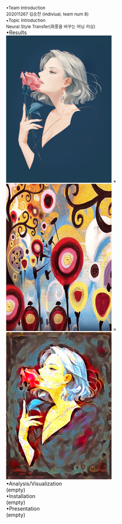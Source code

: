 <small>
•Team Introduction<br>
202011267 김승찬 (indiviual, team num 8)<br>
•Topic Introduction<br>
Neural Style Transfer(화풍을 바꾸는 머닝 러싱)<br>
</small>
•Results<br>
<img src="/output/combined_a01_candy height 50~1200/a01.jpg"  width="286" height="400">
+
<img src="/output/combined_a01_candy height 50~1200/candy.jpg"  width="286" height="400">
=
<img src="/output/combined_a01_candy height 50~1200/a01_candy_o_lbfgs_i_content_h_1200_m_vgg19_cw_100000.0_sw_30000.0_tv_1.0.jpg"  width="286" height="400">
<br>
•Analysis/Visualization<br>
(empty)<br>
•Installation<br>
(empty)<br>
•Presentation<br>
(empty)<br>
